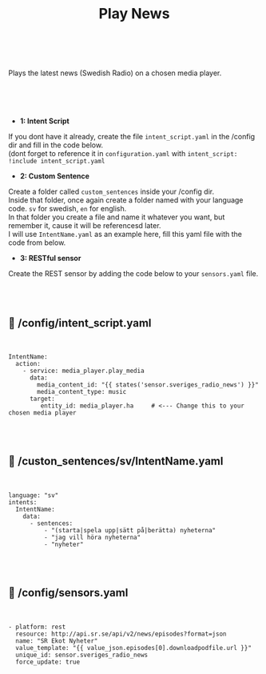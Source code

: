 
<h1 align="center">
<br>

Play News

</h1><br>
<br><br>

Plays the latest news (Swedish Radio) on a chosen media player.

<br><br><br>


- **1: Intent Script** <br>

If you dont have it already, create the file `intent_script.yaml` in the /config dir and fill in the code below.<br>
(dont forget to reference it in `configuration.yaml` with `intent_script: !include intent_script.yaml`<br> 

- **2: Custom Sentence** <br>

Create a folder called `custom_sentences` inside your /config dir.<br>
Inside that folder, once again create a folder named with your language code. `sv` for swedish, `en` for english.<br>
In that folder you create a file and name it whatever you want, but remember it, cause it will be referencesd later.<br>
I will use `IntentName.yaml` as an example here, fill this yaml file with the code from below. <br>


- **3: RESTful sensor** <br>

Create the REST sensor by adding the code below to your `sensors.yaml` file.





<br><br>




## 🦆 /config/intent_script.yaml <br>


<br>


```
IntentName:
  action:
    - service: media_player.play_media
      data:
        media_content_id: "{{ states('sensor.sveriges_radio_news') }}"
        media_content_type: music
      target:
         entity_id: media_player.ha		# <--- Change this to your chosen media player
```

<br><br>


## 🦆 /custon_sentences/sv/IntentName.yaml <br>


<br>

```
language: "sv"
intents:
  IntentName:
    data:
      - sentences:
          - "(starta|spela upp|sätt på|berätta) nyheterna"       
          - "jag vill höra nyheterna" 
          - "nyheter"

```

<br><br>


## 🦆 /config/sensors.yaml <br>


<br>


```
- platform: rest
  resource: http://api.sr.se/api/v2/news/episodes?format=json
  name: "SR Ekot Nyheter"
  value_template: "{{ value_json.episodes[0].downloadpodfile.url }}"
  unique_id: sensor.sveriges_radio_news
  force_update: true
```

<br><br>

